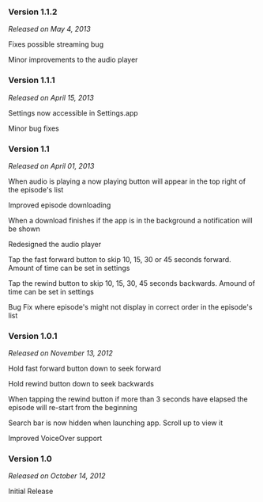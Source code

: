 ### Version 1.1.2

*Released on May 4, 2013*

Fixes possible streaming bug

Minor improvements to the audio player


### Version 1.1.1

*Released on April 15, 2013*

Settings now accessible in Settings.app

Minor bug fixes

### Version 1.1

*Released on April 01, 2013*

When audio is playing a now playing button will appear in the top right of the episode's list

Improved episode downloading

When a download finishes if the app is in the background a notification will be shown

Redesigned the audio player

Tap the fast forward button to skip 10, 15, 30 or 45 seconds forward. Amount of time can be set in settings

Tap the rewind button to skip 10, 15, 30, 45 seconds backwards. Amound of time can be set in settings

Bug Fix where episode's might not display in correct order in the episode's list

### Version 1.0.1

*Released on November 13, 2012*

Hold fast forward button down to seek forward

Hold rewind button down to seek backwards

When tapping the rewind button if more than 3 seconds have elapsed the episode will re-start from the beginning

Search bar is now hidden when launching app. Scroll up to view it

Improved VoiceOver support

### Version 1.0

*Released on October 14, 2012*

Initial Release